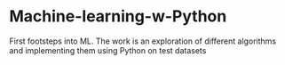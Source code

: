 # Machine-learning-w-Python
First footsteps into ML. The work is an exploration of different algorithms and implementing them using Python on test datasets
